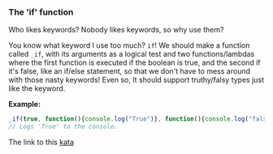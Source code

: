 ### The 'if' function

Who likes keywords? Nobody likes keywords, so why use them?

You know what keyword I use too much? `if`! We should make a function called `_if`, with its arguments as a logical test and two functions/lambdas where the first function is executed if the boolean is true, and the second if it's false, like an if/else statement, so that we don't have to mess around with those nasty keywords! Even so, It should support truthy/falsy types just like the keyword.

**Example:**  
```javascript
_if(true, function(){console.log("True")}, function(){console.log("false")})
// Logs 'True' to the console.
```

The link to this [kata](https://www.codewars.com/kata/the-if-function/javascript)
